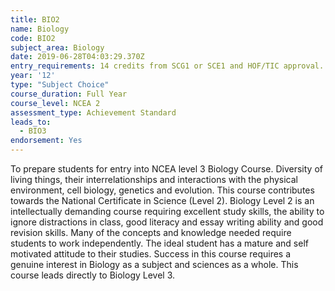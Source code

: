 ```yaml
---
title: BIO2
name: Biology
code: BIO2
subject_area: Biology
date: 2019-06-28T04:03:29.370Z
entry_requirements: 14 credits from SCG1 or SCE1 and HOF/TIC approval.
year: '12'
type: "Subject Choice"
course_duration: Full Year
course_level: NCEA 2
assessment_type: Achievement Standard
leads_to:
  - BIO3
endorsement: Yes
---
```

To prepare students for entry into NCEA level 3 Biology Course. Diversity of living things, their interrelationships and interactions with the physical environment, cell biology, genetics and evolution. This course contributes towards the National Certificate in Science (Level 2). Biology Level 2 is an intellectually demanding course requiring excellent study skills, the ability to ignore distractions in class, good literacy and essay writing ability and good revision skills. Many of the concepts and knowledge needed require students to work independently. The ideal student has a mature and self motivated attitude to their studies. Success in this course requires a genuine interest in Biology as a subject and sciences as a whole. This course leads directly to Biology Level 3.
